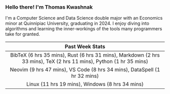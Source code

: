 
### Hello there! I'm Thomas Kwashnak

I'm a Computer Science and Data Science double major with an Economics
minor at Quinnipiac University, graduating in 2024.
I enjoy diving into algorithms and learning the inner-workings of the tools
many programmers take for granted.

| Past Week Stats |
| :---: |
| BibTeX (6 hrs 35 mins), Rust (6 hrs 31 mins), Markdown (2 hrs 33 mins), TeX (2 hrs 11 mins), Python (1 hr 35 mins) |
| Neovim (9 hrs 47 mins), VS Code (8 hrs 34 mins), DataSpell (1 hr 32 mins) |
| Linux (11 hrs 19 mins), Windows (8 hrs 34 mins) |

